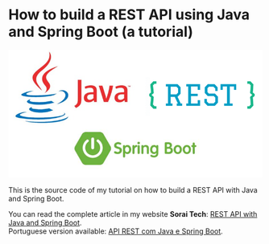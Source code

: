 # How to build a REST API using Java and Spring Boot (a tutorial)
![mainImage](src/main/resources/images/java-spring-rest.png)

This is the source code of my tutorial on how to build a REST API with Java and Spring Boot.

You can read the complete article in my website **Sorai Tech**: [REST API with Java and Spring Boot](https://soraitech.com/rest-api-with-java-and-spring-boot/).  
Portuguese version available: [API REST com Java e Spring Boot](https://soraitech.com/api-rest-com-java-e-spring-boot-parte-1/).
